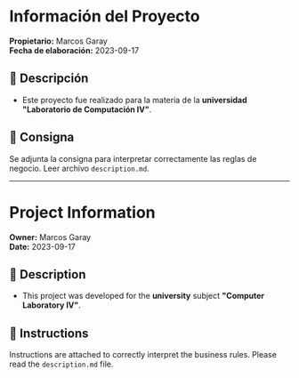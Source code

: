 # Información del Proyecto  

**Propietario:** Marcos Garay  
**Fecha de elaboración:** 2023-09-17  

## 📌 Descripción  

- Este proyecto fue realizado para la materia de la **universidad** **"Laboratorio de Computación IV"**.  

## 📄 Consigna  

Se adjunta la consigna para interpretar correctamente las reglas de negocio.  Leer archivo `description.md`.

-----------------------------------------------------------------------------------------------------------------------------------------------------------------------

# Project Information  

**Owner:** Marcos Garay  
**Date:** 2023-09-17  

## 📌 Description  

- This project was developed for the **university** subject **"Computer Laboratory IV"**.  

## 📄 Instructions  

Instructions are attached to correctly interpret the business rules. Please read the `description.md` file.

